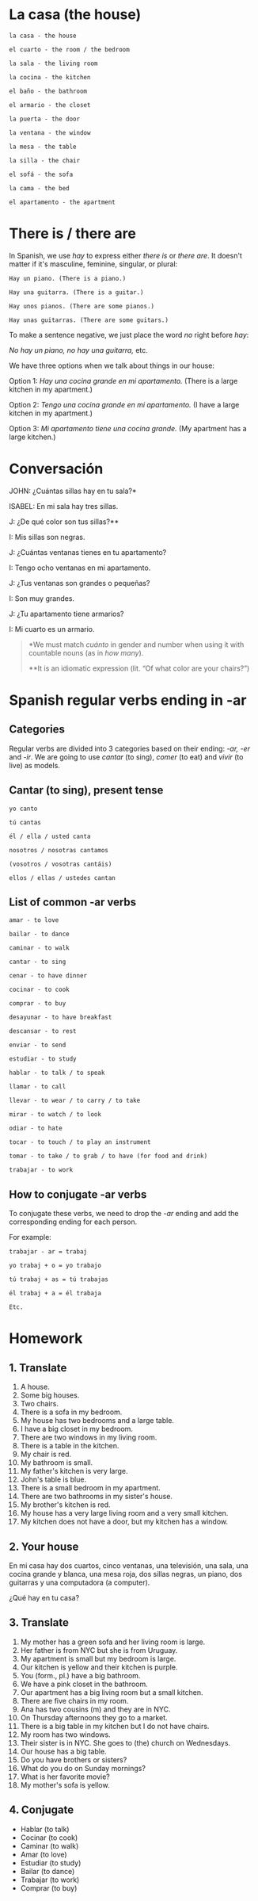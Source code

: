# La casa (the house)

    la casa - the house

    el cuarto - the room / the bedroom

    la sala - the living room

    la cocina - the kitchen

    el baño - the bathroom

    el armario - the closet

    la puerta - the door

    la ventana - the window

    la mesa - the table

    la silla - the chair

    el sofá - the sofa

    la cama - the bed

    el apartamento - the apartment

# There is / there are

In Spanish, we use *hay* to express either *there is* or *there are*. It doesn't matter if it's masculine, 
feminine, singular, or plural:

    Hay un piano. (There is a piano.)
    
    Hay una guitarra. (There is a guitar.)
    
    Hay unos pianos. (There are some pianos.)
    
    Hay unas guitarras. (There are some guitars.)

To make a sentence negative, we just place the word *no* right before *hay*:

*No hay un piano, no hay una guitarra,* etc.

We have three options when we talk about things in our house:

Option 1: *Hay una cocina grande en mi apartamento.* (There is a large kitchen in my apartment.)

Option 2: *Tengo una cocina grande en mi apartamento.* (I have a large kitchen in my apartment.)

Option 3: *Mi apartamento tiene una cocina grande.* (My apartment has a large kitchen.)

# Conversación

JOHN: ¿Cuántas sillas hay en tu sala?*

ISABEL: En mi sala hay tres sillas.

J: ¿De qué color son tus sillas?**

I: Mis sillas son negras.

J: ¿Cuántas ventanas tienes en tu apartamento?

I: Tengo ocho ventanas en mi apartamento.

J: ¿Tus ventanas son grandes o pequeñas?

I: Son muy grandes.

J: ¿Tu apartamento tiene armarios?

I: Mi cuarto es un armario.

> *We must match *cuánto* in gender and number when using it with countable nouns (as in *how many*).
> 
> **It is an idiomatic expression (lit. “Of what color are your chairs?”)

# Spanish regular verbs ending in -ar

## Categories

Regular verbs are divided into 3 categories based on their ending: *-ar, -er* and *-ir*. 
We are going to use *cantar* (to sing), *comer* (to eat) and *vivir* (to live) as models. 

## Cantar (to sing), present tense

    yo canto

    tú cantas

    él / ella / usted canta

    nosotros / nosotras cantamos

    (vosotros / vosotras cantáis)

    ellos / ellas / ustedes cantan

## List of common -ar verbs

    amar - to love

    bailar - to dance

    caminar - to walk

    cantar - to sing

    cenar - to have dinner

    cocinar - to cook

    comprar - to buy

    desayunar - to have breakfast

    descansar - to rest

    enviar - to send

    estudiar - to study

    hablar - to talk / to speak

    llamar - to call

    llevar - to wear / to carry / to take

    mirar - to watch / to look

    odiar - to hate

    tocar - to touch / to play an instrument

    tomar - to take / to grab / to have (for food and drink)

    trabajar - to work

## How to conjugate -ar verbs

To conjugate these verbs, we need to drop the *-ar* ending and add the corresponding ending for each person.

For example:

    trabajar - ar = trabaj

    yo trabaj + o = yo trabajo

    tú trabaj + as = tú trabajas

    él trabaj + a = él trabaja

    Etc. 

# Homework

## 1. Translate

1. A house.
2. Some big houses.
3. Two chairs.
4. There is a sofa in my bedroom.
5. My house has two bedrooms and a large table.
6. I have a big closet in my bedroom.
7. There are two windows in my living room.
8. There is a table in the kitchen.
9. My chair is red.
10. My bathroom is small.
11. My father's kitchen is very large.
12. John's table is blue.
13. There is a small bedroom in my apartment.
14. There are two bathrooms in my sister's house.
15. My brother's kitchen is red.
16. My house has a very large living room and a very small kitchen.
17. My kitchen does not have a door, but my kitchen has a window.

## 2. Your house

En mi casa hay dos cuartos, cinco ventanas, una televisión, una sala, una cocina grande y 
blanca, una mesa roja, dos sillas negras, un piano, dos guitarras y una computadora (a computer).

¿Qué hay en tu casa?

## 3. Translate

1. My mother has a green sofa and her living room is large.
2. Her father is from NYC but she is from Uruguay.
3. My apartment is small but my bedroom is large.
4. Our kitchen is yellow and their kitchen is purple.
5. You (form., pl.) have a big bathroom.
6. We have a pink closet in the bathroom.
7. Our apartment has a big living room but a small kitchen.
8. There are five chairs in my room.
9. Ana has two cousins (m) and they are in NYC.
10. On Thursday afternoons they go to a market.
11. There is a big table in my kitchen but I do not have chairs.
12. My room has two windows.
13. Their sister is in NYC. She goes to (the) church on Wednesdays.
14. Our house has a big table.
15. Do you have brothers or sisters?
16. What do you do on Sunday mornings?
17. What is her favorite movie?
18. My mother's sofa is yellow.

## 4. Conjugate

- Hablar (to talk)
- Cocinar (to cook) 
- Caminar (to walk) 
- Amar (to love)
- Estudiar (to study) 
- Bailar (to dance) 
- Trabajar (to work)
- Comprar (to buy)